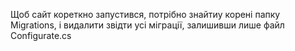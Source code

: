 Щоб сайт кореткно запустився, потрібно знайтиу  корені папку Migrations, і видалити звідти усі міграції, залишивши лише файл Configurate.cs
